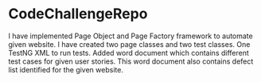 # CodeChallengeRepo
I have implemented Page Object and Page Factory framework to automate given website.
I have created two page classes and two test classes.
One TestNG XML to run tests.
Added word document which contains different test cases for given user stories.
This word document also contains defect list identified for the given website.
